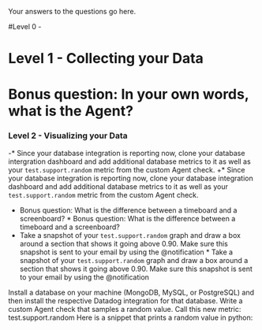 Your answers to the questions go here.

#Level 0 -
# Level 1 - Collecting your Data



# Bonus question: In your own words, what is the Agent?

### Level 2 - Visualizing your Data

 -* Since your database integration is reporting now, clone your database intergration dashboard and add additional database metrics to it as well as your `test.support.random` metric from the custom Agent check.		 +* Since your database integration is reporting now, clone your database integration dashboard and add additional database metrics to it as well as your `test.support.random` metric from the custom Agent check.
  * Bonus question: What is the difference between a timeboard and a screenboard?		  * Bonus question: What is the difference between a timeboard and a screenboard?
  * Take a snapshot of your `test.support.random` graph and draw a box around a section that shows it going above 0.90. Make sure this snapshot is sent to your email by using the @notification		  * Take a snapshot of your `test.support.random` graph and draw a box around a section that shows it going above 0.90. Make sure this snapshot is sent to your email by using the @notification


Install a database on your machine (MongoDB, MySQL, or PostgreSQL) and then install the respective Datadog integration for that database.
Write a custom Agent check that samples a random value. Call this new metric: test.support.random
Here is a snippet that prints a random value in python:
